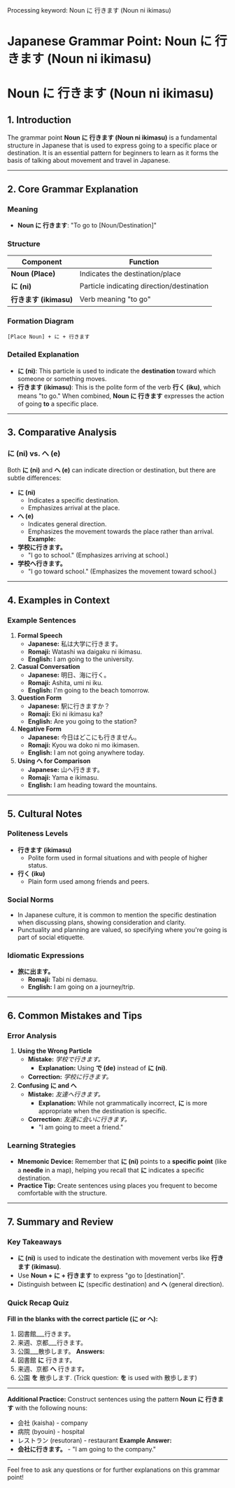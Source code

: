 Processing keyword: Noun に 行きます (Noun ni ikimasu)
# Japanese Grammar Point: Noun に 行きます (Noun ni ikimasu)
# Noun に 行きます (Noun ni ikimasu)
## 1. Introduction
The grammar point **Noun に 行きます (Noun ni ikimasu)** is a fundamental structure in Japanese that is used to express going to a specific place or destination. It is an essential pattern for beginners to learn as it forms the basis of talking about movement and travel in Japanese.

---
## 2. Core Grammar Explanation
### Meaning
- **Noun に 行きます**: "To go to [Noun/Destination]"
### Structure
| Component      | Function                       |
|----------------|--------------------------------|
| **Noun (Place)** | Indicates the destination/place |
| **に (ni)**      | Particle indicating direction/destination |
| **行きます (ikimasu)** | Verb meaning "to go"             |
### Formation Diagram
```
[Place Noun] + に + 行きます
```
### Detailed Explanation
- **に (ni)**: This particle is used to indicate the **destination** toward which someone or something moves.
- **行きます (ikimasu)**: This is the polite form of the verb **行く (iku)**, which means "to go."
When combined, **Noun に 行きます** expresses the action of going **to** a specific place.
---
## 3. Comparative Analysis
### に (ni) vs. へ (e)
Both **に (ni)** and **へ (e)** can indicate direction or destination, but there are subtle differences:
- **に (ni)**
  - Indicates a specific destination.
  - Emphasizes arrival at the place.
- **へ (e)**
  - Indicates general direction.
  - Emphasizes the movement towards the place rather than arrival.
**Example:**
- **学校に行きます。**
  - "I go to school." (Emphasizes arriving at school.)
- **学校へ行きます。**
  - "I go toward school." (Emphasizes the movement toward school.)
---
## 4. Examples in Context
### Example Sentences
1. **Formal Speech**
   - **Japanese:** 私は大学に行きます。
   - **Romaji:** Watashi wa daigaku ni ikimasu.
   - **English:** I am going to the university.
2. **Casual Conversation**
   - **Japanese:** 明日、海に行く。
   - **Romaji:** Ashita, umi ni iku.
   - **English:** I'm going to the beach tomorrow.
3. **Question Form**
   - **Japanese:** 駅に行きますか？
   - **Romaji:** Eki ni ikimasu ka?
   - **English:** Are you going to the station?
4. **Negative Form**
   - **Japanese:** 今日はどこにも行きません。
   - **Romaji:** Kyou wa doko ni mo ikimasen.
   - **English:** I am not going anywhere today.
5. **Using へ for Comparison**
   - **Japanese:** 山へ行きます。
   - **Romaji:** Yama e ikimasu.
   - **English:** I am heading toward the mountains.
---
## 5. Cultural Notes
### Politeness Levels
- **行きます (ikimasu)**
  - Polite form used in formal situations and with people of higher status.
- **行く (iku)**
  - Plain form used among friends and peers.
### Social Norms
- In Japanese culture, it is common to mention the specific destination when discussing plans, showing consideration and clarity.
- Punctuality and planning are valued, so specifying where you're going is part of social etiquette.
### Idiomatic Expressions
- **旅に出ます。**
  - **Romaji:** Tabi ni demasu.
  - **English:** I am going on a journey/trip.
---
## 6. Common Mistakes and Tips
### Error Analysis
1. **Using the Wrong Particle**
   - **Mistake:** *学校で行きます。*
     - **Explanation:** Using **で (de)** instead of **に (ni)**.
   - **Correction:** *学校に行きます。*
2. **Confusing に and へ**
   - **Mistake:** *友達へ行きます。*
     - **Explanation:** While not grammatically incorrect, **に** is more appropriate when the destination is specific.
   - **Correction:** *友達に会いに行きます。*
     - "I am going to meet a friend."
### Learning Strategies
- **Mnemonic Device:** Remember that **に (ni)** points to a **specific point** (like a **needle** in a map), helping you recall that **に** indicates a specific destination.
- **Practice Tip:** Create sentences using places you frequent to become comfortable with the structure.
---
## 7. Summary and Review
### Key Takeaways
- **に (ni)** is used to indicate the destination with movement verbs like **行きます (ikimasu)**.
- Use **Noun + に + 行きます** to express "go to [destination]".
- Distinguish between **に** (specific destination) and **へ** (general direction).
### Quick Recap Quiz
**Fill in the blanks with the correct particle (に or へ):**
1. 図書館___行きます。
2. 来週、京都___行きます。
3. 公園___散歩します。
**Answers:**
1. 図書館 **に** 行きます。
2. 来週、京都 **へ** 行きます。
3. 公園 **を** 散歩します. (Trick question: **を** is used with 散歩します)
---
**Additional Practice:**
Construct sentences using the pattern **Noun に 行きます** with the following nouns:
- 会社 (kaisha) - company
- 病院 (byouin) - hospital
- レストラン (resutoran) - restaurant
**Example Answer:**
- **会社に行きます。** - "I am going to the company."
---
Feel free to ask any questions or for further explanations on this grammar point!
